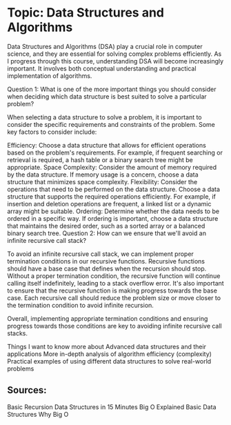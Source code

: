 # Topic: Data Structures and Algorithms

Data Structures and Algorithms (DSA) play a crucial role in computer science, and they are essential for solving complex problems efficiently. As I progress through this course, understanding DSA will become increasingly important. It involves both conceptual understanding and practical implementation of algorithms.

Question 1: What is one of the more important things you should consider when deciding which data structure is best suited to solve a particular problem?

When selecting a data structure to solve a problem, it is important to consider the specific requirements and constraints of the problem. Some key factors to consider include:

Efficiency: Choose a data structure that allows for efficient operations based on the problem's requirements. For example, if frequent searching or retrieval is required, a hash table or a binary search tree might be appropriate.
Space Complexity: Consider the amount of memory required by the data structure. If memory usage is a concern, choose a data structure that minimizes space complexity.
Flexibility: Consider the operations that need to be performed on the data structure. Choose a data structure that supports the required operations efficiently. For example, if insertion and deletion operations are frequent, a linked list or a dynamic array might be suitable.
Ordering: Determine whether the data needs to be ordered in a specific way. If ordering is important, choose a data structure that maintains the desired order, such as a sorted array or a balanced binary search tree.
Question 2: How can we ensure that we'll avoid an infinite recursive call stack?

To avoid an infinite recursive call stack, we can implement proper termination conditions in our recursive functions. Recursive functions should have a base case that defines when the recursion should stop. Without a proper termination condition, the recursive function will continue calling itself indefinitely, leading to a stack overflow error.
It's also important to ensure that the recursive function is making progress towards the base case. Each recursive call should reduce the problem size or move closer to the termination condition to avoid infinite recursion.

Overall, implementing appropriate termination conditions and ensuring progress towards those conditions are key to avoiding infinite recursive call stacks.

Things I want to know more about
Advanced data structures and their applications
More in-depth analysis of algorithm efficiency (complexity)
Practical examples of using different data structures to solve real-world problems

## Sources:

Basic Recursion
Data Structures in 15 Minutes
Big O Explained
Basic Data Structures
Why Big O